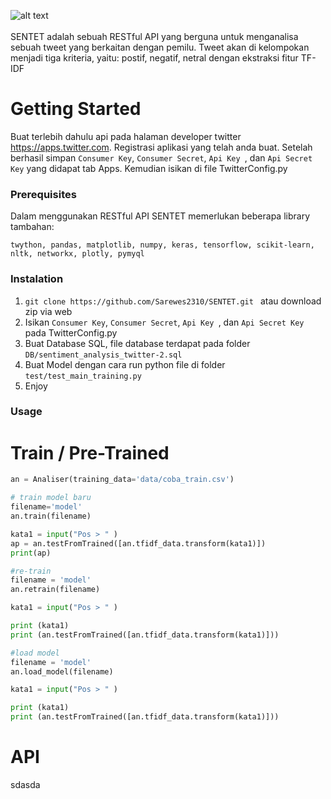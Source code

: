 ![alt text](https://raw.githubusercontent.com/Sarewes2310/SENTET/master/static/asset/Logo/SENTET_2.png?token=AVp8RroIPfI2JxAkhoiin7WnAQvqSRycks5cZA6qwA%3D%3D)
<br><br>
SENTET adalah sebuah RESTful API yang berguna untuk menganalisa sebuah tweet yang berkaitan dengan pemilu. Tweet akan di kelompokan menjadi tiga kriteria, yaitu: postif, negatif, netral dengan ekstraksi fitur TF-IDF 
# Getting Started
Buat terlebih dahulu api pada halaman developer twitter https://apps.twitter.com. Registrasi aplikasi yang telah anda buat.
Setelah berhasil simpan ```Consumer Key```, ```Consumer Secret```, ```Api Key ```, dan ```Api Secret Key``` yang didapat tab Apps.
Kemudian isikan di file TwitterConfig.py

### Prerequisites
Dalam menggunakan RESTful API SENTET memerlukan beberapa library tambahan:
```
twython, pandas, matplotlib, numpy, keras, tensorflow, scikit-learn, nltk, networkx, plotly, pymyql
```

### Instalation

1. ```git clone https://github.com/Sarewes2310/SENTET.git ``` atau download zip via web
2. Isikan ```Consumer Key```, ```Consumer Secret```, ```Api Key ```, dan ```Api Secret Key``` pada TwitterConfig.py
3. Buat Database SQL, file database terdapat pada folder ```DB/sentiment_analysis_twitter-2.sql``` 
4. Buat Model dengan cara run python file di folder ```test/test_main_training.py```
5. Enjoy

### Usage 

# Train / Pre-Trained

```python
an = Analiser(training_data='data/coba_train.csv')

# train model baru
filename='model'
an.train(filename)

kata1 = input("Pos > " )
ap = an.testFromTrained([an.tfidf_data.transform(kata1)])
print(ap)

#re-train
filename = 'model'
an.retrain(filename)

kata1 = input("Pos > " )

print (kata1)
print (an.testFromTrained([an.tfidf_data.transform(kata1)]))

#load model
filename = 'model'
an.load_model(filename)

kata1 = input("Pos > " )

print (kata1)
print (an.testFromTrained([an.tfidf_data.transform(kata1)]))
```

# API
sdasda
